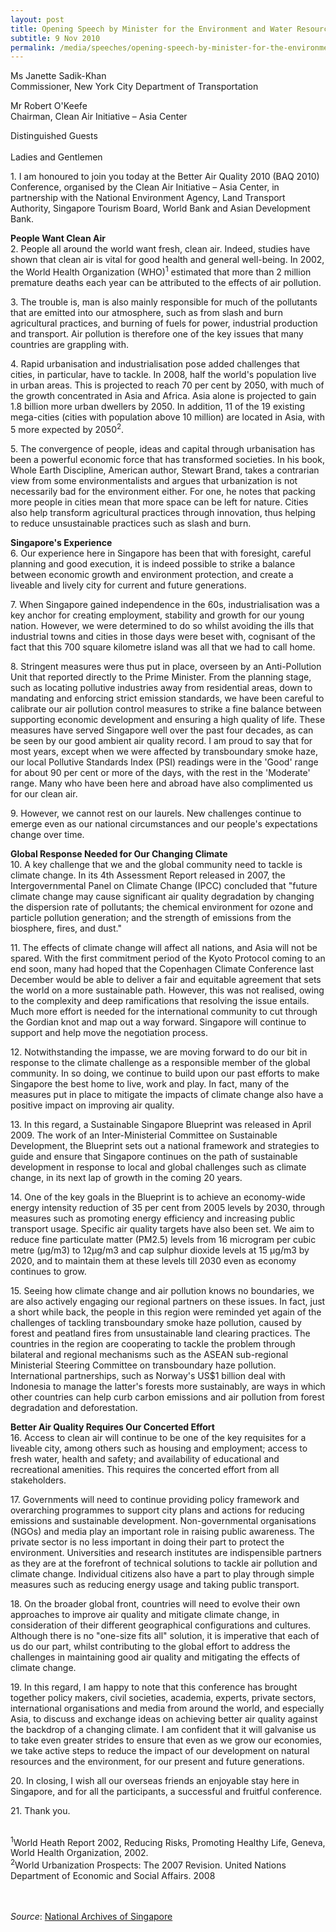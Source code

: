 ```yaml
---
layout: post
title: Opening Speech by Minister for the Environment and Water Resources Yaacob Ibrahim at the Better Air Quality 2010 Conference on Air Quality in a Changing Climate
subtitle: 9 Nov 2010
permalink: /media/speeches/opening-speech-by-minister-for-the-environment-and-water-resources-yaacob-ibrahim-at-the-better-air-quality-2010-conference-on-air-quality-in-a-changing-climate-9-november-2010
---
```


Ms Janette Sadik-Khan  
Commissioner, New York City Department of Transportation

Mr Robert O'Keefe  
Chairman, Clean Air Initiative – Asia Center

Distinguished Guests
<br><br>
Ladies and Gentlemen

1\. I am honoured to join you today at the Better Air Quality 2010 (BAQ 2010) Conference, organised by the Clean Air Initiative – Asia Center, in partnership with the National Environment Agency, Land Transport Authority, Singapore Tourism Board, World Bank and Asian Development Bank.

**People Want Clean Air**  
2\. People all around the world want fresh, clean air. Indeed, studies have shown that clean air is vital for good health and general well-being. In 2002, the World Health Organization (WHO)<sup>1</sup> estimated that more than 2 million premature deaths each year can be attributed to the effects of air pollution.

3\. The trouble is, man is also mainly responsible for much of the pollutants that are emitted into our atmosphere, such as from slash and burn agricultural practices, and burning of fuels for power, industrial production and transport. Air pollution is therefore one of the key issues that many countries are grappling with.

4\. Rapid urbanisation and industrialisation pose added challenges that cities, in particular, have to tackle. In 2008, half the world's population live in urban areas. This is projected to reach 70 per cent by 2050, with much of the growth concentrated in Asia and Africa. Asia alone is projected to gain 1.8 billion more urban dwellers by 2050. In addition, 11 of the 19 existing mega-cities (cities with population above 10 million) are located in Asia, with 5 more expected by 2050<sup>2</sup>.

5\. The convergence of people, ideas and capital through urbanisation has been a powerful economic force that has transformed societies. In his book, Whole Earth Discipline, American author, Stewart Brand, takes a contrarian view from some environmentalists and argues that urbanization is not necessarily bad for the environment either. For one, he notes that packing more people in cities mean that more space can be left for nature. Cities also help transform agricultural practices through innovation, thus helping to reduce unsustainable practices such as slash and burn.

**Singapore's Experience**  
6\. Our experience here in Singapore has been that with foresight, careful planning and good execution, it is indeed possible to strike a balance between economic growth and environment protection, and create a liveable and lively city for current and future generations.

7\. When Singapore gained independence in the 60s, industrialisation was a key anchor for creating employment, stability and growth for our young nation. However, we were determined to do so whilst avoiding the ills that industrial towns and cities in those days were beset with, cognisant of the fact that this 700 square kilometre island was all that we had to call home.

8\. Stringent measures were thus put in place, overseen by an Anti-Pollution Unit that reported directly to the Prime Minister. From the planning stage, such as locating pollutive industries away from residential areas, down to mandating and enforcing strict emission standards, we have been careful to calibrate our air pollution control measures to strike a fine balance between supporting economic development and ensuring a high quality of life. These measures have served Singapore well over the past four decades, as can be seen by our good ambient air quality record. I am proud to say that for most years, except when we were affected by transboundary smoke haze, our local Pollutive Standards Index (PSI) readings were in the 'Good' range for about 90 per cent or more of the days, with the rest in the 'Moderate' range. Many who have been here and abroad have also complimented us for our clean air.

9\. However, we cannot rest on our laurels. New challenges continue to emerge even as our national circumstances and our people's expectations change over time.

**Global Response Needed for Our Changing Climate**  
10\. A key challenge that we and the global community need to tackle is climate change. In its 4th Assessment Report released in 2007, the Intergovernmental Panel on Climate Change (IPCC) concluded that "future climate change may cause significant air quality degradation by changing the dispersion rate of pollutants; the chemical environment for ozone and particle pollution generation; and the strength of emissions from the biosphere, fires, and dust."

11\. The effects of climate change will affect all nations, and Asia will not be spared. With the first commitment period of the Kyoto Protocol coming to an end soon, many had hoped that the Copenhagen Climate Conference last December would be able to deliver a fair and equitable agreement that sets the world on a more sustainable path. However, this was not realised, owing to the complexity and deep ramifications that resolving the issue entails. Much more effort is needed for the international community to cut through the Gordian knot and map out a way forward. Singapore will continue to support and help move the negotiation process.

12\. Notwithstanding the impasse, we are moving forward to do our bit in response to the climate challenge as a responsible member of the global community. In so doing, we continue to build upon our past efforts to make Singapore the best home to live, work and play. In fact, many of the measures put in place to mitigate the impacts of climate change also have a positive impact on improving air quality.

13\. In this regard, a Sustainable Singapore Blueprint was released in April 2009. The work of an Inter-Ministerial Committee on Sustainable Development, the Blueprint sets out a national framework and strategies to guide and ensure that Singapore continues on the path of sustainable development in response to local and global challenges such as climate change, in its next lap of growth in the coming 20 years.

14\. One of the key goals in the Blueprint is to achieve an economy-wide energy intensity reduction of 35 per cent from 2005 levels by 2030, through measures such as promoting energy efficiency and increasing public transport usage. Specific air quality targets have also been set. We aim to reduce fine particulate matter (PM2.5) levels from 16 microgram per cubic metre (µg/m3) to 12µg/m3 and cap sulphur dioxide levels at 15 µg/m3 by 2020, and to maintain them at these levels till 2030 even as economy continues to grow.

15\. Seeing how climate change and air pollution knows no boundaries, we are also actively engaging our regional partners on these issues. In fact, just a short while back, the people in this region were reminded yet again of the challenges of tackling transboundary smoke haze pollution, caused by forest and peatland fires from unsustainable land clearing practices. The countries in the region are cooperating to tackle the problem through bilateral and regional mechanisms such as the ASEAN sub-regional Ministerial Steering Committee on transboundary haze pollution. International partnerships, such as Norway's US$1 billion deal with Indonesia to manage the latter's forests more sustainably, are ways in which other countries can help curb carbon emissions and air pollution from forest degradation and deforestation.

**Better Air Quality Requires Our Concerted Effort**  
16\. Access to clean air will continue to be one of the key requisites for a liveable city, among others such as housing and employment; access to fresh water, health and safety; and availability of educational and recreational amenities. This requires the concerted effort from all stakeholders.

17\. Governments will need to continue providing policy framework and overarching programmes to support city plans and actions for reducing emissions and sustainable development. Non-governmental organisations (NGOs) and media play an important role in raising public awareness. The private sector is no less important in doing their part to protect the environment. Universities and research institutes are indispensible partners as they are at the forefront of technical solutions to tackle air pollution and climate change. Individual citizens also have a part to play through simple measures such as reducing energy usage and taking public transport.

18\. On the broader global front, countries will need to evolve their own approaches to improve air quality and mitigate climate change, in consideration of their different geographical configurations and cultures. Although there is no "one-size fits all" solution, it is imperative that each of us do our part, whilst contributing to the global effort to address the challenges in maintaining good air quality and mitigating the effects of climate change.

19\. In this regard, I am happy to note that this conference has brought together policy makers, civil societies, academia, experts, private sectors, international organisations and media from around the world, and especially Asia, to discuss and exchange ideas on achieving better air quality against the backdrop of a changing climate. I am confident that it will galvanise us to take even greater strides to ensure that even as we grow our economies, we take active steps to reduce the impact of our development on natural resources and the environment, for our present and future generations.

20\. In closing, I wish all our overseas friends an enjoyable stay here in Singapore, and for all the participants, a successful and fruitful conference.

21\. Thank you.
<br><br>

<sup>1</sup>World Heath Report 2002, Reducing Risks, Promoting Healthy Life, Geneva, World Health Organization, 2002.  
<sup>2</sup>World Urbanization Prospects: The 2007 Revision. United Nations Department of Economic and Social Affairs. 2008
<br><br><br>


*Source*: [National Archives of Singapore](https://www.nas.gov.sg/archivesonline/data/pdfdoc/MSE_20101109001.pdf)
